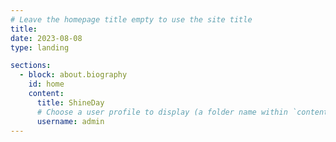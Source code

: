 ```yaml
---
# Leave the homepage title empty to use the site title
title:
date: 2023-08-08
type: landing

sections:
  - block: about.biography
    id: home
    content:
      title: ShineDay
      # Choose a user profile to display (a folder name within `content/authors/`)
      username: admin          
---
```

